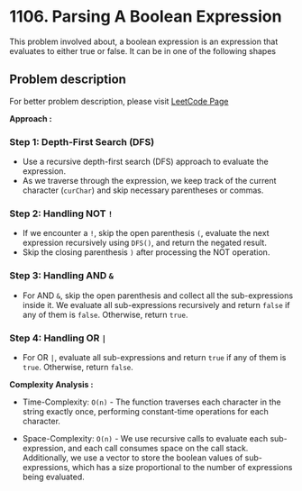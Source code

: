 # 1106. Parsing A Boolean Expression

This problem involved about, a boolean expression is an expression that evaluates to either true or false. It can be in one of the following shapes

## Problem description

For better problem description, please visit [LeetCode Page](https://leetcode.com/problems/parsing-a-boolean-expression/description/)

**Approach :**<br/>

### Step 1: Depth-First Search (DFS)

-   Use a recursive depth-first search (DFS) approach to evaluate the expression.
-   As we traverse through the expression, we keep track of the current character (`curChar`) and skip necessary parentheses or commas.

### Step 2: Handling NOT `!`

-   If we encounter a `!`, skip the open parenthesis `(`, evaluate the next expression recursively using `DFS()`, and return the negated result.
-   Skip the closing parenthesis `)` after processing the NOT operation.

### Step 3: Handling AND `&`

-   For AND `&`, skip the open parenthesis and collect all the sub-expressions inside it. We evaluate all sub-expressions recursively and return `false` if any of them is `false`. Otherwise, return `true`.

### Step 4: Handling OR `|`

-   For OR `|`, evaluate all sub-expressions and return `true` if any of them is `true`. Otherwise, return `false`.

**Complexity Analysis :**<br/>

-   Time-Complexity: `O(n)` - The function traverses each character in the string exactly once, performing constant-time operations for each character.

-   Space-Complexity: `O(n)` - We use recursive calls to evaluate each sub-expression, and each call consumes space on the call stack. Additionally, we use a vector to store the boolean values of sub-expressions, which has a size proportional to the number of expressions being evaluated.